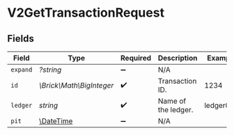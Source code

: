 # V2GetTransactionRequest


## Fields

| Field                                                         | Type                                                          | Required                                                      | Description                                                   | Example                                                       |
| ------------------------------------------------------------- | ------------------------------------------------------------- | ------------------------------------------------------------- | ------------------------------------------------------------- | ------------------------------------------------------------- |
| `expand`                                                      | *?string*                                                     | :heavy_minus_sign:                                            | N/A                                                           |                                                               |
| `id`                                                          | *\Brick\Math\BigInteger*                                      | :heavy_check_mark:                                            | Transaction ID.                                               | 1234                                                          |
| `ledger`                                                      | *string*                                                      | :heavy_check_mark:                                            | Name of the ledger.                                           | ledger001                                                     |
| `pit`                                                         | [\DateTime](https://www.php.net/manual/en/class.datetime.php) | :heavy_minus_sign:                                            | N/A                                                           |                                                               |